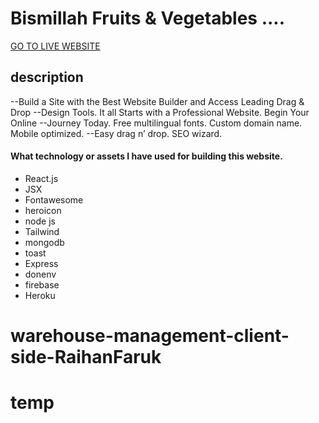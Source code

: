 # Bismillah Fruits & Vegetables ....

[GO TO LIVE WEBSITE](https://asighnment-11-projects.web.app/)

## description
--Build a Site with the Best Website Builder and Access Leading Drag & Drop --Design Tools. It all Starts with a Professional Website. Begin Your Online --Journey Today. Free multilingual fonts. Custom domain name. Mobile optimized. --Easy drag n’ drop. SEO wizard.

#### What technology or assets I have used for building this website.
* React.js
* JSX
* Fontawesome
* heroicon
* node js 
* Tailwind
* mongodb
* toast
* Express
* donenv
* firebase
* Heroku
# warehouse-management-client-side-RaihanFaruk

# temp
